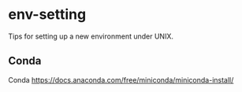 # env-setting
Tips for setting up a new environment under UNIX. 

## Conda
Conda 
https://docs.anaconda.com/free/miniconda/miniconda-install/




